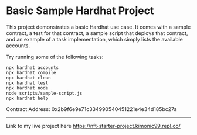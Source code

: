 # Basic Sample Hardhat Project

This project demonstrates a basic Hardhat use case. It comes with a sample contract, a test for that contract, a sample script that deploys that contract, and an example of a task implementation, which simply lists the available accounts.

Try running some of the following tasks:

```shell
npx hardhat accounts
npx hardhat compile
npx hardhat clean
npx hardhat test
npx hardhat node
node scripts/sample-script.js
npx hardhat help
```


Contract Address: 0x2b9f6e9e71c334990540451221e4e34d185bc27a <br> <hr>
Link to my live project here https://nft-starter-project.kimonic99.repl.co/
